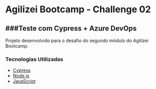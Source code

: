 
# Agilizei Bootcamp - Challenge 02
###Teste com Cypress + Azure DevOps
---
Projeto desenvolvido para o desafio do segundo módulo do Agilizei Bootcamp.


###  Tecnologias Utilizadas
- [Cypress]([https://www.cypress.io/](https://www.cypress.io/))
- [Node.js]([https://nodejs.org/en/](https://nodejs.org/en/))
- [JavaScript]([https://developer.mozilla.org/pt-BR/docs/Web/JavaScript](https://developer.mozilla.org/pt-BR/docs/Web/JavaScript))
